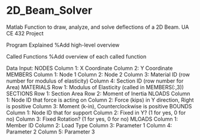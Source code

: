 # 2D_Beam_Solver
Matlab Function to draw, analyze, and solve deflections of a 2D Beam.
UA CE 432 Project

Program Explained
%Add high-level overview

Called Functions
%Add overview of each called function

Data Input:
	NODES
		Column 1: 	X Coordinate
		Column 2: 	Y Coordinate
	MEMBERS
		Column 1: 	Node 1
		Column 2: 	Node 2
		Column 3: 	Material ID (row number for modulus of elasticity)
		Column 4: 	Section ID (row number for Area)
	MATERIALS
		Row 1:		Modulus of Elasticity (called in MEMBERS(:,3))
	SECTIONS
		Row 1:		Section Area
		Row 2:		Moment of Inertia 
	NLOADS
		Column 1:	Node ID that force is acting on
		Column 2:	Force (kips) in Y direction, Right is positive
		Column 3:	Moment (k-in), Counterclockwise is positive
	BOUNDS
		Column 1:	Node ID that for support
		Column 2:	Fixed in Y? (1 for yes, 0 for no)
		Column 3:	Fixed Rotation? (1 for yes, 0 for no)
	MLOADS
		Column 1:	Member ID
		Column 2:	Load Type
		Column 3:	Parameter 1
		Column 4:	Parameter 2
		Column 5:	Parameter 3
